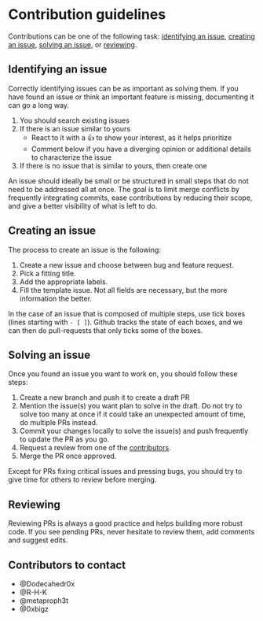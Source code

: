 # Contribution guidelines

Contributions can be one of the following task: [identifying an issue](#identifying-an-issue), [creating an issue](#creating-an-issue), [solving an issue](#solving-an-issue), or [reviewing](#reviewing).

## Identifying an issue

Correctly identifying issues can be as important as solving them. If you have found an issue or think an important feature is missing, documenting it can go a long way.

1. You should search existing issues
2. If there is an issue similar to yours
   - React to it with a 👍 to show your interest, as it helps prioritize
   - Comment below if you have a diverging opinion or additional details to characterize the issue
3. If there is no issue that is similar to yours, then create one

An issue should ideally be small or be structured in small steps that do not need to be addressed all at once. The goal is to limit merge conflicts by frequently integrating commits, ease contributions by reducing their scope, and give a better visibility of what is left to do.

## Creating an issue

The process to create an issue is the following:

1. Create a new issue and choose between bug and feature request.
2. Pick a fitting title.
3. Add the appropriate labels.
4. Fill the template issue. Not all fields are necessary, but the more information the better.

In the case of an issue that is composed of multiple steps, use tick boxes (lines starting with `- [ ]`). Github tracks the state of each boxes, and we can then do pull-requests that only ticks some of the boxes.

## Solving an issue

Once you found an issue you want to work on, you should follow these steps:

1. Create a new branch and push it to create a draft PR
2. Mention the issue(s) you want plan to solve in the draft. Do not try to solve too many at once if it could take an unexpected amount of time, do multiple PRs instead.
3. Commit your changes locally to solve the issue(s) and push frequently to update the PR as you go.
4. Request a review from one of the [contributors](#contributors-to-contact).
5. Merge the PR once approved.

Except for PRs fixing critical issues and pressing bugs, you should try to give time for others to review before merging.

## Reviewing

Reviewing PRs is always a good practice and helps building more robust code. If you see pending PRs, never hesitate to review them, add comments and suggest edits.

## Contributors to contact

- @Dodecahedr0x
- @R-H-K
- @metaproph3t
- @0xbigz
